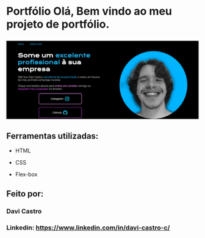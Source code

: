 # Portfólio Olá, Bem vindo ao meu projeto de portfólio.

![image](print.png)

## Ferramentas utilizadas:

* HTML

* CSS

* Flex-box

## Feito por:

### Davi Castro

### Linkedin: https://www.linkedin.com/in/davi-castro-c/

```
